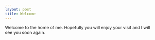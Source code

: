 ```yaml
---
layout: post
title: Welcome
---
```


Welcome to the home of me. Hopefully you will enjoy your visit and I will see you soon again.
